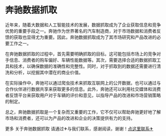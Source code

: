 # 奔驰数据抓取

近年来，随着大数据和人工智能技术的发展，数据抓取成为了企业获取信息和竞争优势的重要手段之一。奔驰作为世界著名的汽车制造商，对于市场数据和消费者反馈的获取也显得尤为重要。因此，奔驰数据抓取成为了其市场研究和产品改进的必要工作之一。

在奔驰数据抓取的过程中，首先需要明确抓取的目标。这可能包括市场上的竞争对手信息、消费者的购车偏好、车辆性能数据等。其次，需要选择合适的数据抓取工具和技术，以确保数据的准确性和完整性。同时，对于抓取到的数据还需要进行清洗和分析，以挖掘其中潜在的商业价值。

在实际操作中，奔驰可以通过爬虫技术来抓取互联网上的公开数据，也可以通过与合作伙伴进行数据共享来获取更多的信息。此外，奔驰还可以利用社交媒体和消费者反馈平台来获取用户对于车辆的评价和意见，以指导产品的改进和市场营销策略的制定。

总之，奔驰数据抓取是一个复杂而又重要的工作，它不仅可以帮助奔驰更好地了解市场和消费者，还可以为产品的改进和企业的决策提供有力的支持。

更多 关于奔驰数据抓取 请通过✈与我们联系，感谢阅读，谢谢！[点这里联系✈](https://gg.k02.cc)